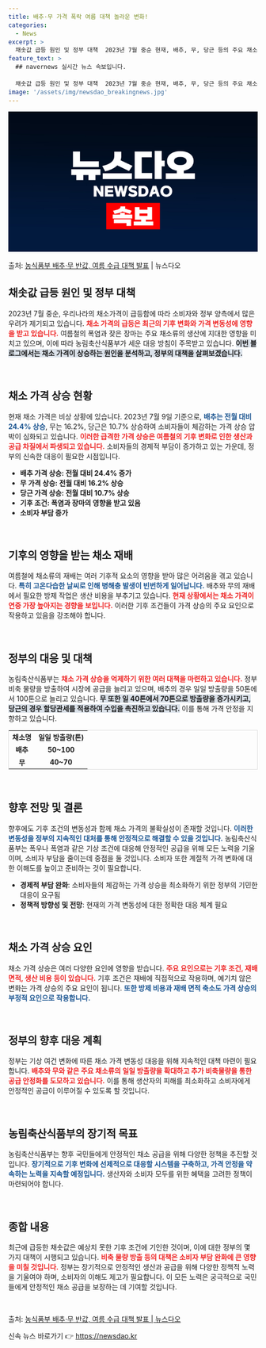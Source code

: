 ```yaml
---
title: 배추·무 가격 폭락 여름 대책 놀라운 변화!
categories:
  - News
excerpt: >
  채솟값 급등 원인 및 정부 대책  2023년 7월 중순 현재, 배추, 무, 당근 등의 주요 채소류 가격이 폭…
feature_text: >
  ## navernews 실시간 뉴스 속보입니다.

  채솟값 급등 원인 및 정부 대책  2023년 7월 중순 현재, 배추, 무, 당근 등의 주요 채소류 가격이 폭…
image: '/assets/img/newsdao_breakingnews.jpg'
---
```


![뉴스다오 속보](/assets/img/newsdao_breakingnews.jpg)

<p>출처: <a href="https://newsdao.kr/4764" rel="dofollow">농식품부 배추·무 반값, 여름 수급 대책 발표</a> | 뉴스다오</p>

<h2 data-ke-size="size26">채솟값 급등 원인 및 정부 대책</h2>

<p data-ke-size="size16">2023년 7월 중순, 우리나라의 채소가격이 급등함에 따라 소비자와 정부 양측에서 많은 우려가 제기되고 있습니다. <b><span style="color: #ee2323;">채소 가격의 급등은 최근의 기후 변화와 가격 변동성에 영향을 받고 있습니다.</span></b> 여름철의 폭염과 잦은 장마는 주요 채소류의 생산에 지대한 영향을 미치고 있으며, 이에 따라 농림축산식품부가 세운 대응 방침이 주목받고 있습니다. <b><span style="background-color: #21538527;">이번 블로그에서는 채소 가격이 상승하는 원인을 분석하고, 정부의 대책을 살펴보겠습니다.</span></b></p>

<p data-ke-size="size16">&nbsp;</p>

<h2 data-ke-size="size26">채소 가격 상승 현황</h2>

<p data-ke-size="size16">현재 채소 가격은 비상 상황에 있습니다. 2023년 7월 9일 기준으로, <b><span style="color: #1a5490;">배추는 전월 대비 24.4% 상승</span></b>, 무는 16.2%, 당근은 10.7% 상승하여 소비자들이 체감하는 가격 상승 압박이 심화되고 있습니다. <b><span style="color: #ee2323;">이러한 급격한 가격 상승은 여름철의 기후 변화로 인한 생산과 공급 차질에서 파생되고 있습니다.</span></b> 소비자들의 경제적 부담이 증가하고 있는 가운데, 정부의 신속한 대응이 필요한 시점입니다.</p>

<ul>
<li><b>배추 가격 상승: 전월 대비 24.4% 증가</b></li>
<li><b>무 가격 상승: 전월 대비 16.2% 상승</b></li>
<li><b>당근 가격 상승: 전월 대비 10.7% 상승</b></li>
<li><b>기후 조건: 폭염과 장마의 영향을 받고 있음</b></li>
<li><b>소비자 부담 증가</b></li>
</ul>

<p data-ke-size="size16">&nbsp;</p>

<h2 data-ke-size="size26">기후의 영향을 받는 채소 재배</h2>

<p data-ke-size="size16">여름철에 채소류의 재배는 여러 기후적 요소의 영향을 받아 많은 어려움을 겪고 있습니다. <b><span style="color: #1a5490;">특히 고온다습한 날씨로 인해 병해충 발생이 빈번하게 일어납니다.</span></b> 배추와 무의 재배에서 필요한 방제 작업은 생산 비용을 부추기고 있습니다. <b><span style="color: #ee2323;">현재 상황에서는 채소 가격이 연중 가장 높아지는 경향을 보입니다.</span></b> 이러한 기후 조건들이 가격 상승의 주요 요인으로 작용하고 있음을 강조해야 합니다.</p>

<p data-ke-size="size16">&nbsp;</p>

<h2 data-ke-size="size26">정부의 대응 및 대책</h2>

<p data-ke-size="size16">농림축산식품부는 <b><span style="color: #ee2323;">채소 가격 상승을 억제하기 위한 여러 대책을 마련하고 있습니다.</span></b> 정부 비축 물량을 방출하여 시장에 공급을 늘리고 있으며, 배추의 경우 일일 방출량을 50톤에서 100톤으로 늘리고 있습니다. <b><span style="background-color: #21538527;">무 또한 일 40톤에서 70톤으로 방출량을 증가시키고, 당근의 경우 할당관세를 적용하여 수입을 촉진하고 있습니다.</span></b> 이를 통해 가격 안정을 지향하고 있습니다.</p>

<table style="width: 100%; border: 1px solid #ddd;">
    <tr>
        <td style="text-align: center; height: 17px;"><b>채소명</b></td>
        <td style="text-align: center; height: 17px;"><b>일일 방출량(톤)</b></td>
    </tr>
    <tr>
        <td style="text-align: center; height: 17px;"><b>배추</b></td>
        <td style="text-align: center; height: 17px;"><b>50~100</b></td>
    </tr>
    <tr>
        <td style="text-align: center; height: 17px;"><b>무</b></td>
        <td style="text-align: center; height: 17px;"><b>40~70</b></td>
    </tr>
</table>

<p data-ke-size="size16">&nbsp;</p>

<h2 data-ke-size="size26">향후 전망 및 결론</h2>

<p data-ke-size="size16">향후에도 기후 조건의 변동성과 함께 채소 가격의 불확실성이 존재할 것입니다. <b><span style="color: #1a5490;">이러한 변동성을 정부의 지속적인 대처를 통해 안정적으로 해결할 수 있을 것입니다.</span></b> 농림축산식품부는 폭우나 폭염과 같은 기상 조건에 대응해 안정적인 공급을 위해 모든 노력을 기울이며, 소비자 부담을 줄이는데 중점을 둘 것입니다. 소비자 또한 계절적 가격 변화에 대한 이해도를 높이고 준비하는 것이 필요합니다.</p>

<ul>
<li><b>경제적 부담 완화</b>: 소비자들의 체감하는 가격 상승을 최소화하기 위한 정부의 기민한 대응이 요구됨</li>
<li><b>정책적 방향성 및 전망</b>: 현재의 가격 변동성에 대한 정확한 대응 체계 필요</li>
</ul>

<p data-ke-size="size16">&nbsp;</p>

<h2 data-ke-size="size26">채소 가격 상승 요인</h2>

<p data-ke-size="size16">채소 가격 상승은 여러 다양한 요인에 영향을 받습니다. <b><span style="color: #ee2323;">주요 요인으로는 기후 조건, 재배 면적, 생산 비용 등이 있습니다.</span></b> 기후 조건은 재배에 직접적으로 작용하며, 예기치 않은 변화는 가격 상승의 주요 요인이 됩니다. <b><span style="color: #1a5490;">또한 방제 비용과 재배 면적 축소도 가격 상승의 부정적 요인으로 작용합니다.</span></b></p>

<p data-ke-size="size16">&nbsp;</p>

<h2 data-ke-size="size26">정부의 향후 대응 계획</h2>

<p data-ke-size="size16">정부는 기상 여건 변화에 따른 채소 가격 변동성 대응을 위해 지속적인 대책 마련이 필요합니다. <b><span style="color: #ee2323;">배추와 무와 같은 주요 채소류의 일일 방출량을 확대하고 추가 비축물량을 통한 공급 안정화를 도모하고 있습니다.</span></b> 이를 통해 생산자의 피해를 최소화하고 소비자에게 안정적인 공급이 이루어질 수 있도록 할 것입니다.</p>

<p data-ke-size="size16">&nbsp;</p>

<h2 data-ke-size="size26">농림축산식품부의 장기적 목표</h2>

<p data-ke-size="size16">농림축산식품부는 향후 국민들에게 안정적인 채소 공급을 위해 다양한 정책을 추진할 것입니다. <b><span style="color: #1a5490;">장기적으로 기후 변화에 선제적으로 대응할 시스템을 구축하고, 가격 안정을 약속하는 노력을 지속할 예정입니다.</span></b> 생산자와 소비자 모두를 위한 혜택을 고려한 정책이 마련되어야 합니다.</p>

<p data-ke-size="size16">&nbsp;</p>

<h2 data-ke-size="size26">종합 내용</h2>

<p data-ke-size="size16">최근에 급등한 채솟값은 예상치 못한 기후 조건에 기인한 것이며, 이에 대한 정부의 몇 가지 대책이 시행되고 있습니다. <b><span style="color: #ee2323;">비축 물량 방출 등의 대책은 소비자 부담 완화에 큰 영향을 미칠 것입니다.</span></b> 정부는 장기적으로 안정적인 생산과 공급을 위해 다양한 정책적 노력을 기울여야 하며, 소비자의 이해도 제고가 필요합니다. 이 모든 노력은 궁극적으로 국민들에게 안정적인 채소 공급을 보장하는 데 기여할 것입니다.</p>

<p data-ke-size="size16">&nbsp;</p>

<p data-ke-size="size16">출처: <a href="https://newsdao.kr/4764">농식품부 배추·무 반값, 여름 수급 대책 발표 | 뉴스다오</a></p> 

신속 뉴스 바로가기 👉 <a href="https://newsdao.kr" rel="dofollow">https://newsdao.kr</a>


